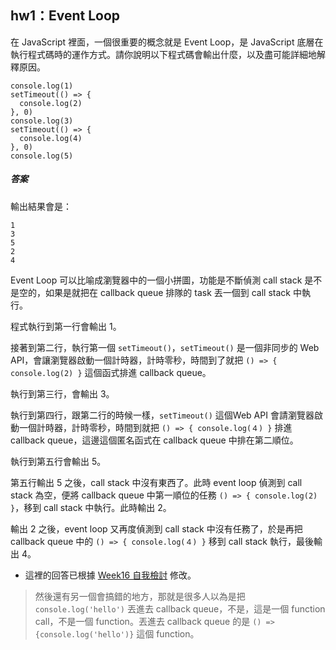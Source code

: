 ## hw1：Event Loop

在 JavaScript 裡面，一個很重要的概念就是 Event Loop，是 JavaScript 底層在執行程式碼時的運作方式。請你說明以下程式碼會輸出什麼，以及盡可能詳細地解釋原因。
```
console.log(1)
setTimeout(() => {
  console.log(2)
}, 0)
console.log(3)
setTimeout(() => {
  console.log(4)
}, 0)
console.log(5)
```
##### 答案

輸出結果會是：
```
1
3
5
2
4
```

Event Loop 可以比喻成瀏覽器中的一個小拼圖，功能是不斷偵測 call stack 是不是空的，如果是就把在 callback queue 排隊的 task 丟一個到 call stack 中執行。

程式執行到第一行會輸出 1。

接著到第二行，執行第一個 `setTimeout()`，`setTimeout()` 是一個非同步的 Web API，會讓瀏覽器啟動一個計時器，計時零秒，時間到了就把 `() => { console.log(2) }` 這個函式排進 callback queue。

執行到第三行，會輸出 3。

執行到第四行，跟第二行的時候一樣，`setTimeout()` 這個Web API 會請瀏覽器啟動一個計時器，計時零秒，時間到就把 `() => { console.log(４) }` 排進 callback queue，這邊這個匿名函式在 callback queue 中排在第二順位。

執行到第五行會輸出 5。

第五行輸出 5 之後，call stack 中沒有東西了。此時 event loop 偵測到 call stack 為空，便將 callback queue 中第一順位的任務 `() => { console.log(2) }`，移到 call stack 中執行。此時輸出 2。

輸出 2 之後，event loop 又再度偵測到 call stack 中沒有任務了，於是再把 callback queue 中的 `() => { console.log(４) }` 移到 call stack 執行，最後輸出 4。


- 這裡的回答已根據 [Week16 自我檢討](https://github.com/Lidemy/mentor-program-4th/tree/master/examples/week16) 修改。
> 然後還有另一個會搞錯的地方，那就是很多人以為是把 `console.log('hello')` 丟進去 callback queue，不是，這是一個 function call，不是一個 function。丟進去 callback queue 的是 `() => {console.log('hello')}` 這個 function。

